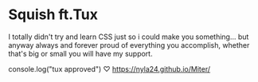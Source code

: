 # Squish ft.Tux 

I totally didn't try and learn CSS just so i could make you something... but anyway
always and forever proud of everything you accomplish,
whether that's big or small you will have my support.

console.log("tux approved") ♡
https://nyla24.github.io/Miter/
